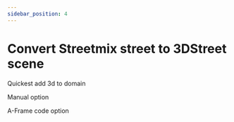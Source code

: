 ```yaml
---
sidebar_position: 4
---
```


# Convert Streetmix street to 3DStreet scene

Quickest add 3d to domain

Manual option

A-Frame code option
